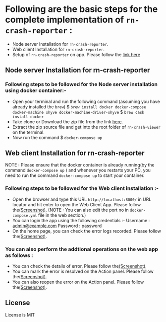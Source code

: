
# Following are the basic steps for the complete implementation of `rn-crash-reporter` :

- Node server Installation for `rn-crash-reporter`.
- Web client Installation for `rn-crash-reporter`.
- Setup of  `rn-crash-reporter` on app. Please follow the [link here](README.md)

## Node server Installation for rn-crash-reporter

### Following steps to be followed for the Node server installation using docker container:- 
- Open your terminal and run the following command (assuming you have already installed the `brew`)
        $ `brew install docker docker-compose docker-machine xhyve docker-machine-driver-xhyve`
        $ `brew cask install docker`
- Take clone or Download the zip file from the link [here](https://github.com/sytango-technologies/rn-crash-viewer).
- Extract the zip source file and get into the root folder of `rn-crash-viewer` on the terminal.
- Now run the command 
        $ `docker-compose up`

## Web client Installation for rn-crash-reporter

NOTE : Please ensure that the docker container is already running(by the command `docker-compose up` ) and whenever you restarts your PC, you need to run the command `docker-compose up` to start your container. 

### Following steps to be followed for the Web client installation :- 
- Open the browser and type this URL  `http://localhost:8000/` in URL locator and hit enter to open the Web Client App. Please follow the[(Screenshot)](WebClient.png). (NOTE : You can also edit the port no in `docker-compose.yml` file in the web section.)
- You can login the app using the following credentials :-
    Username : admin@example.com
    Password : password
- On the home page, you can check the error logs recorded. Please follow the[(Screenshot)](Error_Logs.png).

### You can also perform the addtional operations on the web app as follows :
- You can check the details of error. Please follow the[(Screenshot)](Details.png).
- You can mark the error is resolved on the Action panel. Please follow the[(Screenshot)](Reopen_Error.png).
- You can also reopen the error on the Action panel. Please follow the[(Screenshot)](Resolved_Error.png).


## License

License is MIT
